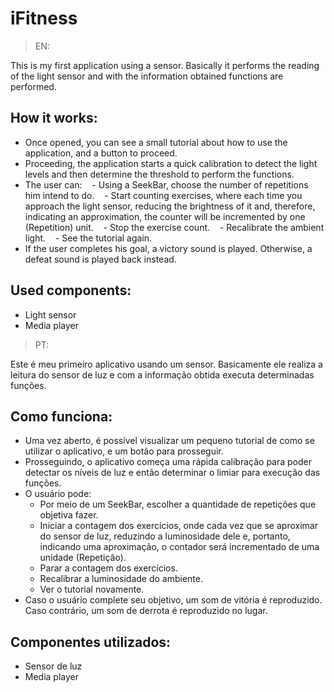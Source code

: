 # iFitness

> EN:

This is my first application using a sensor. Basically it performs the reading of the light sensor and with the information obtained
functions are performed.

## How it works:
- Once opened, you can see a small tutorial about how to use the application, and a button to proceed.
- Proceeding, the application starts a quick calibration to detect the light levels and then determine the threshold
to perform the functions.
- The user can:
   - Using a SeekBar, choose the number of repetitions him intend to do.
   - Start counting exercises, where each time you approach the light sensor, reducing the brightness of it and,
therefore, indicating an approximation, the counter will be incremented by one (Repetition) unit.
   - Stop the exercise count.
   - Recalibrate the ambient light.
   - See the tutorial again.
- If the user completes his goal, a victory sound is played. Otherwise, a defeat sound is played back instead.

## Used components:
- Light sensor
- Media player


> PT:

Este é meu primeiro aplicativo usando um sensor. Basicamente ele realiza a leitura do sensor de luz e com a informação obtida
executa determinadas funções.

## Como funciona:
- Uma vez aberto, é possível visualizar um pequeno tutorial de como se utilizar o aplicativo, e um botão para prosseguir.
- Prosseguindo, o aplicativo começa uma rápida calibração para poder detectar os níveis de luz e então determinar o limiar
para execução das funções.
- O usuário pode:
  - Por meio de um SeekBar, escolher a quantidade de repetições que objetiva fazer.
  - Iniciar a contagem dos exercícios, onde cada vez que se aproximar do sensor de luz, reduzindo a luminosidade dele e, 
portanto, indicando uma aproximação, o contador será incrementado de uma unidade (Repetição).
  - Parar a contagem dos exercícios.
  - Recalibrar a luminosidade do ambiente.
  - Ver o tutorial novamente.
- Caso o usuário complete seu objetivo, um som de vitória é reproduzido. Caso contrário, um som de derrota é reproduzido no lugar.

## Componentes utilizados:
- Sensor de luz
- Media player

